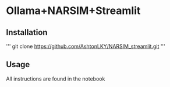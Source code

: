 # Ollama+NARSIM+Streamlit

## Installation
'''
git clone https://github.com/AshtonLKY/NARSIM_streamlit.git
'''
## Usage

All instructions are found in the notebook
